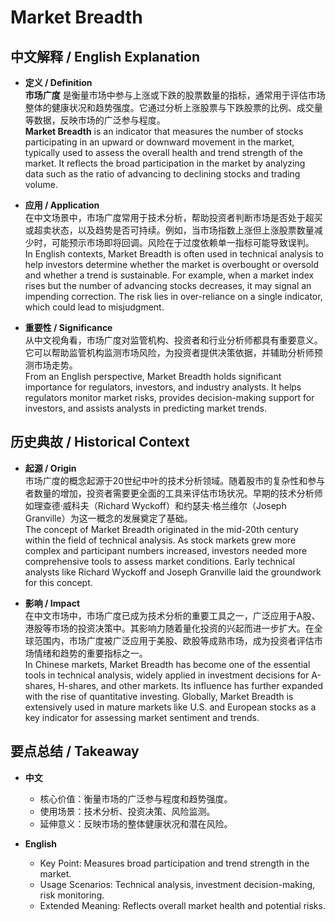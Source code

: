 # Market Breadth

## 中文解释 / English Explanation

* **定义 / Definition**  
  **市场广度** 是衡量市场中参与上涨或下跌的股票数量的指标，通常用于评估市场整体的健康状况和趋势强度。它通过分析上涨股票与下跌股票的比例、成交量等数据，反映市场的广泛参与程度。  
  **Market Breadth** is an indicator that measures the number of stocks participating in an upward or downward movement in the market, typically used to assess the overall health and trend strength of the market. It reflects the broad participation in the market by analyzing data such as the ratio of advancing to declining stocks and trading volume.

* **应用 / Application**  
  在中文场景中，市场广度常用于技术分析，帮助投资者判断市场是否处于超买或超卖状态，以及趋势是否可持续。例如，当市场指数上涨但上涨股票数量减少时，可能预示市场即将回调。风险在于过度依赖单一指标可能导致误判。  
  In English contexts, Market Breadth is often used in technical analysis to help investors determine whether the market is overbought or oversold and whether a trend is sustainable. For example, when a market index rises but the number of advancing stocks decreases, it may signal an impending correction. The risk lies in over-reliance on a single indicator, which could lead to misjudgment.

* **重要性 / Significance**  
  从中文视角看，市场广度对监管机构、投资者和行业分析师都具有重要意义。它可以帮助监管机构监测市场风险，为投资者提供决策依据，并辅助分析师预测市场走势。  
  From an English perspective, Market Breadth holds significant importance for regulators, investors, and industry analysts. It helps regulators monitor market risks, provides decision-making support for investors, and assists analysts in predicting market trends.

## 历史典故 / Historical Context

* **起源 / Origin**  
  市场广度的概念起源于20世纪中叶的技术分析领域。随着股市的复杂性和参与者数量的增加，投资者需要更全面的工具来评估市场状况。早期的技术分析师如理查德·威科夫（Richard Wyckoff）和约瑟夫·格兰维尔（Joseph Granville）为这一概念的发展奠定了基础。  
  The concept of Market Breadth originated in the mid-20th century within the field of technical analysis. As stock markets grew more complex and participant numbers increased, investors needed more comprehensive tools to assess market conditions. Early technical analysts like Richard Wyckoff and Joseph Granville laid the groundwork for this concept.

* **影响 / Impact**  
  在中文市场中，市场广度已成为技术分析的重要工具之一，广泛应用于A股、港股等市场的投资决策中。其影响力随着量化投资的兴起而进一步扩大。在全球范围内，市场广度被广泛应用于美股、欧股等成熟市场，成为投资者评估市场情绪和趋势的重要指标之一。  
  In Chinese markets, Market Breadth has become one of the essential tools in technical analysis, widely applied in investment decisions for A-shares, H-shares, and other markets. Its influence has further expanded with the rise of quantitative investing. Globally, Market Breadth is extensively used in mature markets like U.S. and European stocks as a key indicator for assessing market sentiment and trends.

## 要点总结 / Takeaway

* **中文**  
  - 核心价值：衡量市场的广泛参与程度和趋势强度。  
  - 使用场景：技术分析、投资决策、风险监测。  
  - 延伸意义：反映市场的整体健康状况和潜在风险。

* **English**  
  - Key Point: Measures broad participation and trend strength in the market.  
  - Usage Scenarios: Technical analysis, investment decision-making, risk monitoring.  
  - Extended Meaning: Reflects overall market health and potential risks.